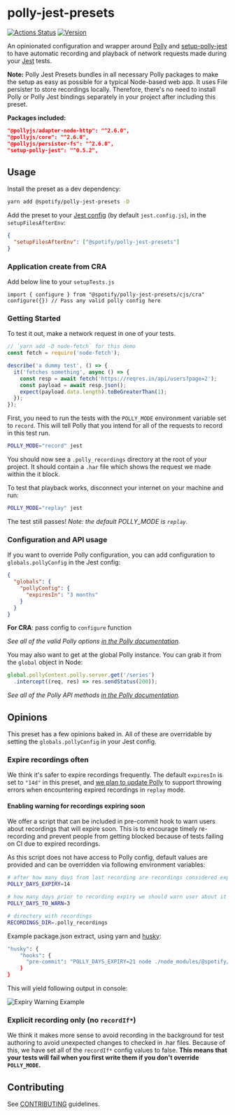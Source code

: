 # polly-jest-presets

[![Actions Status](https://github.com/spotify/polly-jest-presets/workflows/Tests/badge.svg)](https://github.com/spotify/polly-jest-presets/actions)
[![Version](https://img.shields.io/npm/v/@spotify/polly-jest-presets.svg)](https://www.npmjs.com/package/@spotify/polly-jest-presets)

An opinionated configuration and wrapper around [Polly] and [setup-polly-jest] to have automatic recording and playback of network requests made during your [Jest] tests.

**Note:** Polly Jest Presets bundles in all necessary Polly packages to make the setup as easy as possible for a typical Node-based web app. It uses File persister to store recordings locally. Therefore, there's no need to install Polly or Polly Jest bindings separately in your project after including this preset.

**Packages included:**

```json
"@pollyjs/adapter-node-http": "^2.6.0",
"@pollyjs/core": "^2.6.0",
"@pollyjs/persister-fs": "^2.6.0",
"setup-polly-jest": "^0.5.2",
```

## Usage

Install the preset as a dev dependency:

```sh
yarn add @spotify/polly-jest-presets -D
```

Add the preset to your [Jest config](https://jestjs.io/docs/en/configuration) (by default `jest.config.js`), in the `setupFilesAfterEnv`:

```json
{
  "setupFilesAfterEnv": ["@spotify/polly-jest-presets"]
}
```

### Application create from CRA

Add below line to your `setupTests.js`

```
import { configure } from "@spotify/polly-jest-presets/cjs/cra"
configure({}) // Pass any valid polly config here
```

### Getting Started

To test it out, make a network request in one of your tests.

```js
// `yarn add -D node-fetch` for this demo
const fetch = require('node-fetch');

describe('a dummy test', () => {
  it('fetches something', async () => {
    const resp = await fetch('https://reqres.in/api/users?page=2');
    const payload = await resp.json();
    expect(payload.data.length).toBeGreaterThan(1);
  });
});
```

First, you need to run the tests with the `POLLY_MODE` environment variable set to `record`. This will tell Polly that you intend for all of the requests to record in this test run.

```sh
POLLY_MODE="record" jest
```

You should now see a `.polly_recordings` directory at the root of your project. It should contain a `.har` file which shows the request we made within the it block.

To test that playback works, disconnect your internet on your machine and run:

```sh
POLLY_MODE="replay" jest
```

The test still passes! *Note: the default POLLY_MODE is `replay`.*

### Configuration and API usage

If you want to override Polly configuration, you can add configuration to `globals.pollyConfig` in the Jest config:

```json
{
  "globals": {
    "pollyConfig": {
      "expiresIn": "3 months"
    }
  }
}
```

**For CRA**: pass config to `configure` function

*See all of the valid Polly options [in the Polly documentation](https://netflix.github.io/pollyjs/#/configuration).*

You may also want to get at the global Polly instance. You can grab it from the `global` object in Node:

```js
global.pollyContext.polly.server.get('/series')
  .intercept((req, res) => res.sendStatus(200));
```

*See all of the Polly API methods [in the Polly documentation](https://netflix.github.io/pollyjs/#/api).*

## Opinions

This preset has a few opinions baked in. All of these are overridable by setting the `globals.pollyConfig` in your Jest config.

### Expire recordings often

We think it's safer to expire recordings frequently. The default `expiresIn` is set to `"14d"` in this preset, and [we plan to update Polly](https://github.com/Netflix/pollyjs/issues/226) to support throwing errors when encountering expired recordings in `replay` mode.

#### Enabling warning for recordings expiring soon

We offer a script that can be included in pre-commit hook to warn users about recordings that will expire soon. This is to encourage timely re-recording and prevent people from getting blocked because of tests failing on CI due to expired recordings.

As this script does not have access to Polly config, default values are provided and can be overridden via following environment variables:

```sh
# after how many days from last recording are recordings considered expired
POLLY_DAYS_EXPIRY=14

# how many days prior to recording expiry we should warn user about it
POLLY_DAYS_TO_WARN=3

# directory with recordings
RECORDINGS_DIR=.polly_recordings
```

Example package.json extract, using yarn and [husky](https://www.npmjs.com/package/husky):

```sh
"husky": {
    "hooks": {
      "pre-commit": "POLLY_DAYS_EXPIRY=21 node ./node_modules/@spotify/polly-jest-presets/cjs/expiryWarning.js",
    }
}
```

This will yield following output in console:

![Expiry Warning Example](./expiry_warning_example.png "Expiry Warning Example")

### Explicit recording only (no `recordIf*`)

We think it makes more sense to avoid recording in the background for test authoring to avoid unexpected changes to checked in .har files. Because of this, we have set all of the `recordIf*` config values to false. **This means that your tests will fail when you first write them if you don't override `POLLY_MODE`.**

## Contributing

See [CONTRIBUTING](./CONTRIBUTING.md) guidelines.

[Polly]: https://netflix.github.io/pollyjs
[setup-polly-jest]: https://www.npmjs.com/package/setup-polly-jest
[ESLint]: https://eslint.org/
[Jest]: http://jestjs.io/
